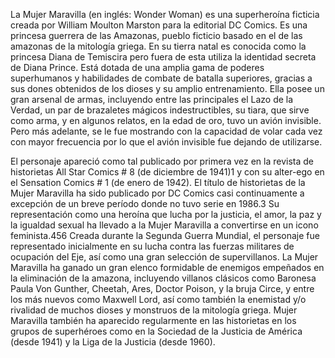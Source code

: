 La Mujer Maravilla (en inglés: Wonder Woman) es una superheroína ficticia creada por William Moulton Marston para la editorial DC Comics. Es una princesa guerrera de las Amazonas, pueblo ficticio basado en el de las amazonas de la mitología griega. En su tierra natal es conocida como la princesa Diana de Temiscira pero fuera de esta utiliza la identidad secreta de Diana Prince. Está dotada de una amplia gama de poderes superhumanos y habilidades de combate de batalla superiores, gracias a sus dones obtenidos de los dioses y su amplio entrenamiento. Ella posee un gran arsenal de armas, incluyendo entre las principales el Lazo de la Verdad, un par de brazaletes mágicos indestructibles, su tiara, que sirve como arma, y en algunos relatos, en la edad de oro, tuvo un avión invisible. Pero más adelante, se le fue mostrando con la capacidad de volar cada vez con mayor frecuencia por lo que el avión invisible fue dejando de utilizarse.

El personaje apareció como tal publicado por primera vez en la revista de historietas All Star Comics # 8 (de diciembre de 1941)1​ y con su alter-ego en el Sensation Comics # 1 (de enero de 1942).​ El título de historietas de la Mujer Maravilla ha sido publicado por DC Comics casi continuamente a excepción de un breve período donde no tuvo serie en 1986.3​ Su representación como una heroína que lucha por la justicia, el amor, la paz y la igualdad sexual ha llevado a la Mujer Maravilla a convertirse en un icono feminista.4​5​6​ Creada durante la Segunda Guerra Mundial, el personaje fue representado inicialmente en su lucha contra las fuerzas militares de ocupación del Eje, así como una gran selección de supervillanos. La Mujer Maravilla ha ganado un gran elenco formidable de enemigos empeñados en la eliminación de la amazona, incluyendo villanos clásicos como Baronesa Paula Von Gunther, Cheetah, Ares, Doctor Poison, y la bruja Circe, y entre los más nuevos como Maxwell Lord, así como también la enemistad y/o rivalidad de muchos dioses y monstruos de la mitología griega. Mujer Maravilla también ha aparecido regularmente en las historietas en los grupos de superhéroes como en la Sociedad de la Justicia de América (desde 1941) y la Liga de la Justicia (desde 1960).
